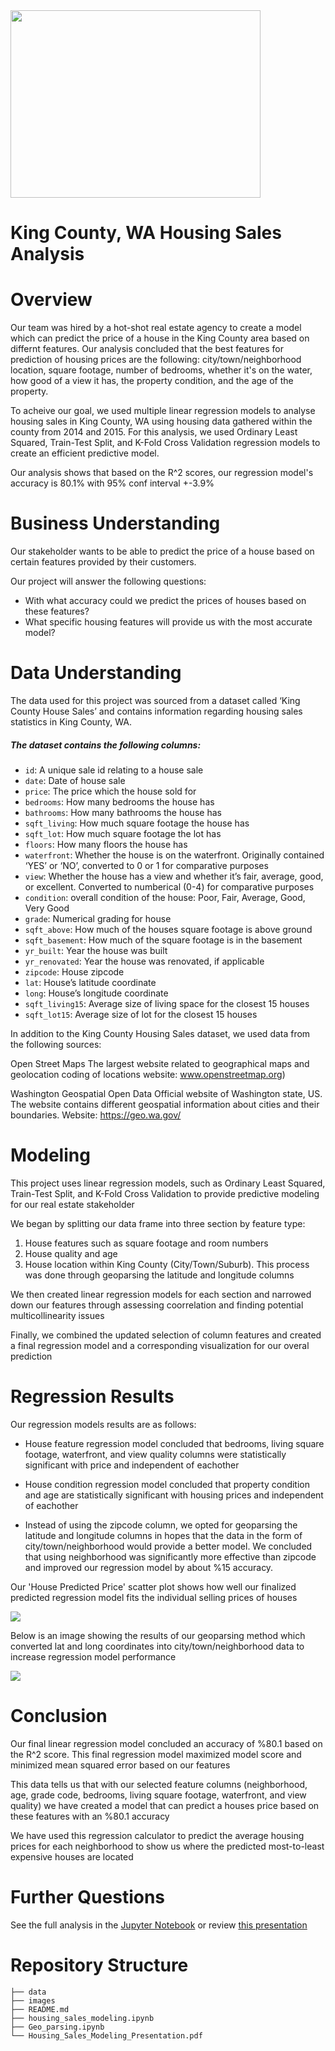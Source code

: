 <img src="images/housing_market.jpg_fit=scale" width=400 height=300 />

# King County, WA Housing Sales Analysis


# Overview
Our team was hired by a hot-shot real estate agency to create a model which can predict the price of a house in the King County area based on differnt features. Our analysis concluded that the best features for prediction of housing prices are the following: city/town/neighborhood location, square footage, number of bedrooms, whether it's on the water, how good of a view it has, the property condition, and the age of the property. 

To acheive our goal, we used multiple linear regression models to analyse housing sales in King County, WA using housing data gathered within the county from 2014 and 2015. For this analysis, we used Ordinary Least Squared, Train-Test Split, and K-Fold Cross Validation regression models to create an efficient predictive model. 

Our analysis shows that based on the R^2 scores, our regression model's accuracy is 80.1% with 95% conf interval +-3.9% 


# Business Understanding
Our stakeholder wants to be able to predict the price of a house based on certain features provided by their customers. 

Our project will answer the following questions:
* With what accuracy could we predict the prices of houses based on these features?
* What specific housing features will provide us with the most accurate model? 


# Data Understanding
The data used for this project was sourced from a dataset called ‘King County House Sales’ and contains information regarding housing sales statistics in King County, WA.

##### The dataset contains the following columns:

* ```id```: A unique sale id relating to a house sale
* ```date```: Date of house sale
* ```price```: The price which the house sold for
* ```bedrooms```: How many bedrooms the house has
* ```bathrooms```: How many bathrooms the house has
* ```sqft_living```: How much square footage the house has
* ```sqft_lot```: How much square footage the lot has
* ```floors```: How many floors the house has
* ```waterfront```: Whether the house is on the waterfront. Originally contained ‘YES’ or ‘NO’, converted to 0 or 1 for comparative purposes
* ```view```: Whether the house has a view and whether it’s fair, average, good, or excellent. Converted to numberical (0-4) for comparative purposes
* ```condition```: overall condition of the house: Poor, Fair, Average, Good, Very Good
* ```grade```: Numerical grading for house
* ```sqft_above```: How much of the houses square footage is above ground
* ```sqft_basement```: How much of the square footage is in the basement
* ```yr_built```: Year the house was built
* ```yr_renovated```: Year the house was renovated, if applicable
* ```zipcode```: House zipcode
* ```lat```: House’s latitude coordinate
* ```long```: House’s longitude coordinate
* ```sqft_living15```: Average size of living space for the closest 15 houses
* ```sqft_lot15```: Average size of lot for the closest 15 houses

In addition to the King County Housing Sales dataset, we used data from the following sources:

Open Street Maps 
The largest website related to geographical maps and geolocation coding of locations
website: www.openstreetmap.org) 

Washington Geospatial Open Data
Official website of Washington state, US. The website contains different geospatial information about cities and their boundaries. 
Website: https://geo.wa.gov/


# Modeling
This project uses linear regression models, such as Ordinary Least Squared, Train-Test Split, and K-Fold Cross Validation to provide predictive modeling for our real estate stakeholder

We began by splitting our data frame into three section by feature type: 
1) House features such as square footage and room numbers
2) House quality and age
3) House location within King County (City/Town/Suburb). This process was done through geoparsing the latitude and longitude columns

We then created linear regression models for each section and narrowed down our features through assessing coorrelation and finding potential multicollinearity issues

Finally, we combined the updated selection of column features and created a final regression model and a corresponding visualization for our overal prediction


# Regression Results
Our regression models results are as follows:

* House feature regression model concluded that bedrooms, living square footage, waterfront, and view quality columns were statistically significant with price and independent of eachother

* House condition regression model concluded that property condition and age are statistically significant with housing prices and independent of eachother

* Instead of using the zipcode column, we opted for geoparsing the latitude and longitude columns in hopes that the data in the form of city/town/neighborhood would provide a better model. We concluded that using neighborhood was significantly more effective than zipcode and improved our regression model by about %15 accuracy.

Our 'House Predicted Price' scatter plot shows how well our finalized predicted regression model fits the individual selling prices of houses

<img src="images/final_regression_plot.png"/>

Below is an image showing the results of our geoparsing method which converted lat and long coordinates into city/town/neighborhood data to increase regression model performance

<img src="images/house_sales_map.png"/>


# Conclusion
Our final linear regression model concluded an accuracy of %80.1 based on the R^2 score. This final regression model maximized model score and minimized mean squared error based on our features

This data tells us that with our selected feature columns (neighborhood, age, grade code, bedrooms, living square footage, waterfront, and view quality) we have created a model that can predict a houses price based on these features with an %80.1 accuracy

We have used this regression calculator to predict the average housing prices for each neighborhood to show us where the predicted most-to-least expensive houses are located


# Further Questions
See the full analysis in the [Jupyter Notebook](https://github.com/hannah-schurman/dsc-phase2-project/blob/main/housing_sales_modeling.ipynb) or review [this presentation]()


# Repository Structure
```
├── data
├── images
├── README.md
├── housing_sales_modeling.ipynb
├── Geo_parsing.ipynb
└── Housing_Sales_Modeling_Presentation.pdf
```


